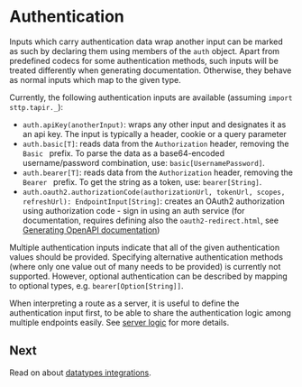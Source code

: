 # Authentication

Inputs which carry authentication data wrap another input can be marked as such by declaring them using members of the
`auth` object. Apart from predefined codecs for some authentication methods, such inputs will be treated differently
when generating documentation. Otherwise, they behave as normal inputs which map to the given type.

Currently, the following authentication inputs are available (assuming `import sttp.tapir._`):

* `auth.apiKey(anotherInput)`: wraps any other input and designates it as an api key. The input is typically a header, 
cookie or a query parameter
* `auth.basic[T]`: reads data from the `Authorization` header, removing the `Basic ` prefix. To parse the data as a 
base64-encoded username/password combination, use: `basic[UsernamePassword]`.
* `auth.bearer[T]`: reads data from the `Authorization` header, removing the `Bearer ` prefix. To get the string
as a token, use: `bearer[String]`.
* `auth.oauth2.authorizationCode(authorizationUrl, tokenUrl, scopes, refreshUrl): EndpointInput[String]`: creates an 
OAuth2 authorization using authorization code - sign in using an auth service (for documentation, requires defining also 
the `oauth2-redirect.html`, see [Generating OpenAPI documentation](../openapi.html))

Multiple authentication inputs indicate that all of the given authentication values should be provided. Specifying
alternative authentication methods (where only one value out of many needs to be provided) is currently not supported.
However, optional authentication can be described by mapping to optional types, e.g. `bearer[Option[String]]`.

When interpreting a route as a server, it is useful to define the authentication input first, to be able to share the
authentication logic among multiple endpoints easily. See [server logic](../server/logic.html) for more
details.

## Next

Read on about [datatypes integrations](integrations.html).
